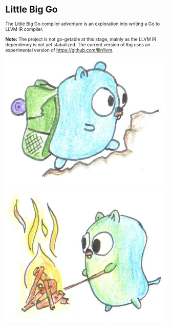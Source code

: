 # Little Big Go

The Little Big Go compiler adventure is an exploration into writing a Go to LLVM IR compiler.

**Note:** The project is not go-getable at this stage, mainly as the LLVM IR dependency is not yet stabalized. The current version of lbg uses an experimental version of https://github.com/llir/llvm.

![Little Big Go compiler adventure.](images/hiking.png "Graphics by https://github.com/egonelbre/gophers")
![Little Big Go compiler adventure.](images/poking-fire.png "Graphics by https://github.com/egonelbre/gophers")
